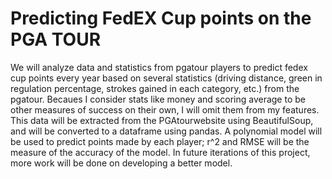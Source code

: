 # Predicting FedEX Cup points on the PGA TOUR

We will analyze data and statistics from pgatour players to predict fedex cup points every year based on several statistics (driving distance, green in regulation percentage, strokes gained in each category, etc.) from the pgatour. Becaues I consider stats like money and scoring average to be other measures of success on their own, I will omit them from my features. This data will be extracted from the PGAtourwebsite using BeautifulSoup, and will be converted to a dataframe using pandas. A polynomial model will be used to predict points made by each player; r^2 and RMSE will be the measure of the accuracy of the model. In future iterations of this project, more work will be done on developing a better model.
